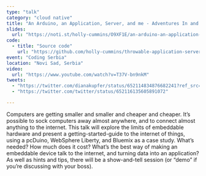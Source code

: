 ```yaml
---
type: "talk"
category: "cloud native"
title: "An Arduino, an Application, Server, and me - Adventures In and Out of the Cloud by Holly Cummins"
slides:
  url: "https://noti.st/holly-cummins/O9XF1E/an-arduino-an-application-server-and-me-adventures-in-and-out-of-the-cloud-by-holly-cummins"
code:
  - title: "Source code"
    url: "https://github.com/holly-cummins/throwable-application-server"
event: "Coding Serbia"
location: "Novi Sad, Serbia"
video:
  url: "https://www.youtube.com/watch?v=T37V-bn9nkM"
tweets:
  - "https://twitter.com/dianakupfer/status/652114834876682241?ref_src=twsrc%5Etfw"
  - "https://twitter.com/twitter/status/652116135605891072"

---
```

Computers are getting smaller and smaller and cheaper and cheaper. It’s possible to sock computers away almost anywhere, and to connect almost anything to the internet. This talk will explore the limits of embeddable hardware and present a getting-started-guide to the internet of things, using a pcDuino, WebSphere Liberty, and Bluemix as a case study. What’s needed? How much does it cost? What’s the best way of making an embeddable device talk to the internet, and turning data into an application?
As well as hints and tips, there will be a show-and-tell session (or “demo” if you’re discussing with your boss).